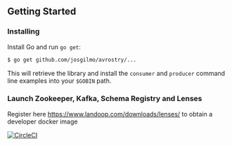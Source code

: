 ## Getting Started

### Installing

Install Go and run `go get`:

```sh
$ go get github.com/josgilmo/avrostry/...
```

This will retrieve the library and install the `consumer` and `producer` command line examples into
your `$GOBIN` path.

### Launch Zookeeper, Kafka, Schema Registry and Lenses 

Register here https://www.landoop.com/downloads/lenses/ to obtain a developer docker image 


[![CircleCI](https://circleci.com/gh/josgilmo/avrostry.svg?style=svg)](https://circleci.com/gh/josgilmo/avrostry)
